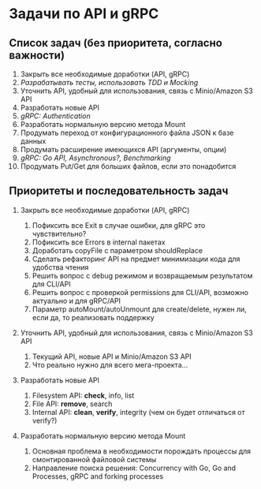# Задачи по API и gRPC

## Список задач (без приоритета, согласно важности)


1. Закрыть все необходимые доработки (API, gRPC)
2. *Разрабатывать тесты, использовать TDD и Mocking*
3. Уточнить API, удобный для использования, связь с Minio/Amazon S3 API
4. Разработать новые API
5. *gRPC: Authentication*
6. Разработать нормальную версию метода Mount
7. Продумать переход от конфигурационного файла JSON к базе данных
8. Продумать расширение имеющихся API (аргументы, опции)
9. *gRPC: Go API, Asynchronous?, Benchmarking*
10. Продумать Put/Get для больших файлов, если это понадобится


## Приоритеты и последовательность задач


1. Закрыть все необходимые доработки (API, gRPC)
    1. Пофиксить все Exit в случае ошибки, для gRPC это чувствительно?
    2. Пофиксить все Errors в internal пакетах
    3. Доработать copyFile с параметром shouldReplace
    4. Сделать рефакторинг API на предмет минимизации кода для удобства чтения
    5. Решить вопрос с debug режимом и возвращаемым результатом для CLI/API
    6. Решить вопрос с проверкой permissions для CLI/API, возможно актуально и для gRPC/API
    7. Параметр autoMount/autoUnmount для create/delete, нужен ли, если да, то реализовать поддержку
2. Уточнить API, удобный для использования, связь с Minio/Amazon S3 API

    1. Текущий API, новые API и Minio/Amazon S3 API
    2. Что реально нужно для всего мега-проекта...
3. Разработать новые API

    1. Filesystem API: **check**, info, list
    2. File API: **remove**, search
    3. Internal API: **clean**, **verify**, integrity (чем он будет отличаться от verify?)
4. Разработать нормальную версию метода Mount

    1. Основная проблема в необходимости порождать процессы для смонтированной файловой системы
    2. Направление поиска решения: Concurrency with Go, Go and Processes, gRPC and forking processes